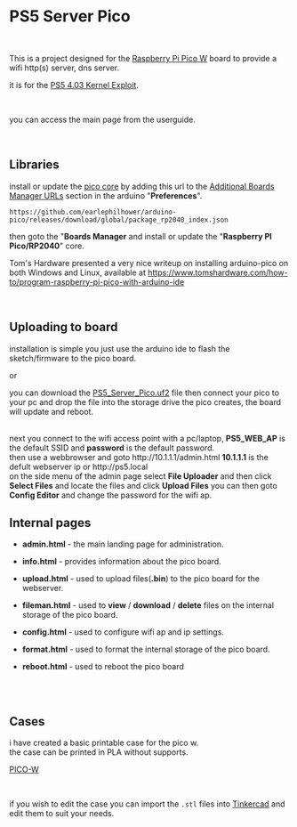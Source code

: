 # PS5 Server Pico

<br>

This is a project designed for the <a href=https://www.raspberrypi.com/products/raspberry-pi-pico/>Raspberry Pi Pico W</a> board to provide a wifi http(s) server, dns server.

it is for the <a href=https://github.com/Cryptogenic/PS5-4.03-Kernel-Exploit>PS5 4.03 Kernel Exploit</a>.

<br>

you can access the main page from the userguide.<br>

<br> 




## Libraries



install or update the <a href=https://github.com/earlephilhower/arduino-pico>pico core</a> by adding this url to the <a href=https://docs.arduino.cc/learn/starting-guide/cores>Additional Boards Manager URLs</a> section in the arduino "<b>Preferences</b>".

` https://github.com/earlephilhower/arduino-pico/releases/download/global/package_rp2040_index.json `

then goto the "<b>Boards Manager</b> and install or update the "<b>Raspberry PI Pico/RP2040</b>" core.<br>


Tom's Hardware presented a very nice writeup on installing arduino-pico on both Windows and Linux, available at https://www.tomshardware.com/how-to/program-raspberry-pi-pico-with-arduino-ide

<br>


## Uploading to board

installation is simple you just use the arduino ide to flash the sketch/firmware to the pico board.<br>

or <br>

you can download the <a href=https://github.com/stooged/PS5-Server-Pico/releases>PS5_Server_Pico.uf2</a> file then connect your pico to your pc and drop the file into the storage drive the pico creates, the board will update and reboot.<br>



 
<br>
next you connect to the wifi access point with a pc/laptop, <b>PS5_WEB_AP</b> is the default SSID and <b>password</b> is the default password.<br>
then use a webbrowser and goto http://10.1.1.1/admin.html <b>10.1.1.1</b> is the defult webserver ip or http://ps5.local<br>
on the side menu of the admin page select <b>File Uploader</b> and then click <b>Select Files</b> and locate the files and click <b>Upload Files</b>
you can then goto <b>Config Editor</b> and change the password for the wifi ap.

<br>



## Internal pages

* <b>admin.html</b> - the main landing page for administration.

* <b>info.html</b> - provides information about the pico board.

* <b>upload.html</b> - used to upload files(<b>.bin</b>) to the pico board for the webserver.

* <b>fileman.html</b> - used to <b>view</b> / <b>download</b> / <b>delete</b> files on the internal storage of the pico board.

* <b>config.html</b> - used to configure wifi ap and ip settings.

* <b>format.html</b> - used to format the internal storage of the pico board.

* <b>reboot.html</b> - used to reboot the pico board


<br><br>



## Cases

i have created a basic printable case for the pico w.<br>
the case can be printed in PLA without supports.

<a href=https://github.com/stooged/PS5-Server-Pico/tree/main/3D_Printed_Cases/PicoW>PICO-W</a><br>

<br>

if you wish to edit the case you can import the `.stl` files into <a href=https://www.tinkercad.com/>Tinkercad<a/> and edit them to suit your needs.

<br>